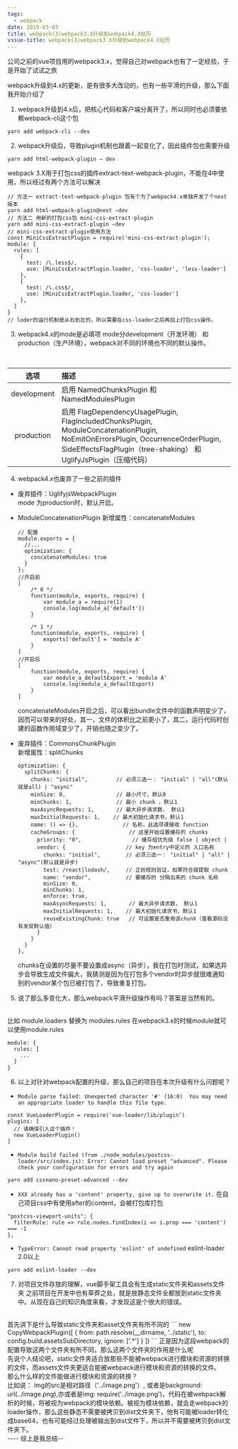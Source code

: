 ```yaml
---
tags:
  - webpack
date: 2019-03-03
title: webpack(3)webpack3.X升级到webpack4.X经历
vssue-title: webpack(3)webpack3.X升级到webpack4.X经历
---
```


公司之前的vue项目用的webpack3.x，觉得自己对webpack也有了一定经验，于是开始了试试之旅

<!-- more -->

webpack升级到4.x的更新，是有很多大改动的，也有一些平滑的升级，那么下面我开始介绍了

1. webpack升级到4.x后，把核心代码和客户端分离开了，所以同时也必须要依赖webpack-cli这个包
```
yarn add webpack-cli --dev
```
2.  webpack升级后，导致plugin机制也跟着一起变化了，因此插件包也需要升级
```
yarn add html-webpack-plugin — dev
```
webpack 3.X用于打包css的插件extract-text-webpack-plugin，不能在4中使用，所以经过有两个方法可以解决

```
// 方法一 extract-text-webpack-plugin 包有个为了webpack4.x单独开发了个next版本
yarn add html-webpack-plugin@next —dev
// 方法二 用新的打包css包 mini-css-extract-plugin
yarn add mini-css-extract-plugin —dev
// mini-css-extract-plugin使用方法
const MiniCssExtractPlugin = require('mini-css-extract-plugin');
module: {
  rules: [
    {
      test: /\.less$/,
      use: [MiniCssExtractPlugin.loader, 'css-loader', 'less-loader']
    },
    {
      test: /\.css$/,
      use: [MiniCssExtractPlugin.loader, 'css-loader']
    },
  ]
}
// loder的运行机制是从右到左的，所以需要在css-loader之后再加上打包css操作。
```
3. webpack4.x的mode是必填项
mode分development（开发环境） 和 production（生产环境），webpack对不同的环境也不同的默认操作。
<br />

|    选项    |       描述       |
|:-------:|:------------- |
|   development  |     启用 NamedChunksPlugin 和 NamedModulesPlugin   | 
|  production  | 启用 FlagDependencyUsagePlugin, FlagIncludedChunksPlugin, ModuleConcatenationPlugin, NoEmitOnErrorsPlugin, OccurrenceOrderPlugin, SideEffectsFlagPlugin（tree-shaking） 和 UglifyJsPlugin（压缩代码） |

4. webpack4.x也废弃了一些之前的插件

  * 废弃插件：UglifyjsWebpackPlugin
    <br>
     mode 为production时，默认开启。
  * ModuleConcatenationPlugin
    新增属性：concatenateModules
    ```
    // 配置
    module.exports = {
      //...
      optimization: {
        concatenateModules: true
      }
    };
    //开启前
    [
        /* 0 */
        function(module, exports, require) {
            var module_a = require(1)
            console.log(module_a['default'])
        }
        
        /* 1 */
        function(module, exports, require) {
            exports['default'] = 'module A'
        }
    ]
    //开启后
    [
        function(module, exports, require) {
            var module_a_defaultExport = 'module A'
            console.log(module_a_defaultExport)
        }
    ]
    ```
    concatenateModules开启之后，可以看出bundle文件中的函数声明变少了，因而可以带来的好处，其一，文件的体积比之前更小了，其二，运行代码时创建的函数作用域变少了，开销也随之变少了。
  * 废弃插件：CommonsChunkPlugin
    <br>
    新增属性：splitChunks
    <br>

    ```
    optimization: {
      splitChunks: {
        chunks: "initial",         // 必须三选一： "initial" | "all"(默认就是all) | "async"
        minSize: 0,                // 最小尺寸，默认0
        minChunks: 1,              // 最小 chunk ，默认1
        maxAsyncRequests: 1,       // 最大异步请求数， 默认1
        maxInitialRequests: 1,    // 最大初始化请求书，默认1
        name: () => {},              // 名称，此选项课接收 function
        cacheGroups: {                 // 这里开始设置缓存的 chunks
          priority: "0",                // 缓存组优先级 false | object |
          vendor: {                   // key 为entry中定义的 入口名称
            chunks: "initial",        // 必须三选一： "initial" | "all" | "async"(默认就是异步)
            test: /react|lodash/,     // 正则规则验证，如果符合就提取 chunk
            name: "vendor",           // 要缓存的 分隔出来的 chunk 名称
            minSize: 0,
            minChunks: 1,
            enforce: true,
            maxAsyncRequests: 1,       // 最大异步请求数， 默认1
            maxInitialRequests: 1,    // 最大初始化请求书，默认1
            reuseExistingChunk: true   // 可设置是否重用该chunk（查看源码没有发现默认值）
          }
        }
      }
    },
    ```

    chunks在设置的尽量不要设置成async（异步），我在打包时测试，如果选异步会导致生成文件偏大，我猜测是因为在打包多个vendor时异步就很难通知别的vendor某个包已被打包了，导致重复打包。
5. 说了那么多变化大，那么webpack平滑升级操作有吗？答案是当然有的。
  <br>
  比如 module.loaders 替换为 modules.rules
  在webpack3.x的时候module就可以使用module.rules

  ```
  module: {
    rules: [
      ...
    ]
  }
  ```

6. 以上对针对webpack配置的升级，那么自己的项目在本次升级有什么问题呢？
  * `Module parse failed: Unexpected character '#' (16:0)  You may need an appropriate loader to handle this file type.`
  ```
  const VueLoaderPlugin = require('vue-loader/lib/plugin’)
  plugins: [
    // 请确保引入这个插件！
    new VueLoaderPlugin()
  ]
  ```
  * `Module build failed (from ./node_modules/postcss-loader/src/index.js):
Error: Cannot load preset "advanced". Please check your configuration for errors and try again`
  ```
  yarn add cssnano-preset-advanced --dev
  ```
  * `XXX already has a 'content' property, give up to overwrite it.`
  在自己项目css中有使用after的content，会被打包库打包
  ```
  "postcss-viewport-units": {
    filterRule: rule => rule.nodes.findIndex(i => i.prop === 'content') === -1
  },
  ```
  * `TypeError: Cannot read property 'eslint' of undefined`
  eslint-loader 2.0以上
  ```
  yarn add eslint-loader --dev
  ```
7. 对项目文件存放的理解，vue脚手架工具会有生成static文件夹和assets文件夹
之前项目在开发中也有草莽之处，就是放静态文件全都放到static文件夹中。从现在自己的知识角度来看，才发现这是个很大的错误。
<br>
首先讲下是什么导致static文件夹和asset文件夹有所不同的
```
new CopyWebpackPlugin([
  {
    from: path.resolve(__dirname, '../static'),
    to: config.build.assetsSubDirectory,
    ignore: ['.*']
  }
])
```
正是因为这段webpack的配置导致这两个文件夹有所不同。那么这两个文件夹的作用是什么呢
<br>
先说个人结论吧，static文件夹适合放那些不能被webpack进行模块和资源的转换的文件，而assets文件夹更适合能被webpack进行模块和资源的转换的文件。
<br>
那么什么样的文件能做进行模块和资源的转换？
<br>
比如说： img的src是相对路径（'../image.png'）, 或者是background: url(../image.png),亦或者是img: require('../image.png')，代码在被webpack解析的时候，将被视为webpack的模块依赖。被视为模块依赖，就会走webpack的loader操作，那么这些静态不需要被拷贝到dist文件夹下，他有可能被loader转化成base64，也有可能经过处理被输出到dist文件下，所以并不需要被拷贝到dist文件夹下。

<br>
----
综上是我总结--
